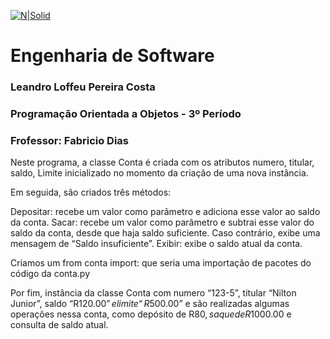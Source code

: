 [![N|Solid](https://universidadedevassouras.edu.br/wp-content/uploads/2022/03/campus_marica.png)](https://universidadedevassouras.edu.br/campus-marica/)

# Engenharia de Software
### Leandro Loffeu Pereira Costa
### Programação Orientada a Objetos - 3º Período
### Frofessor: Fabricio Dias

Neste programa, a classe Conta é criada com os atributos numero, titular, saldo, Limite inicializado no momento da criação de uma nova instância. 


Em seguida, são criados três métodos:

Depositar: recebe um valor como parâmetro e adiciona esse valor ao saldo da conta.
Sacar: recebe um valor como parâmetro e subtrai esse valor do saldo da conta, desde que haja saldo suficiente. Caso contrário, exibe uma mensagem de “Saldo insuficiente”.
Exibir: exibe o saldo atual da conta.

Criamos um from  conta import: que seria uma importação de pacotes do código da conta.py

Por fim, instância da classe Conta com numero “123-5”, titular “Nilton Junior”, saldo “R$120.00” e limite “R$500.00” e são realizadas algumas operações nessa conta, como depósito de R$80, saque de R$1000.00 e consulta de saldo atual.


